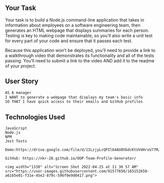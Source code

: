 ## Your Task

Your task is to build a Node.js command-line application that takes in information about employees on a software engineering team, then generates an HTML webpage that displays summaries for each person. Testing is key to making code maintainable, so you’ll also write a unit test for every part of your code and ensure that it passes each test.

Because this application won’t be deployed, you’ll need to provide a link to a walkthrough video that demonstrates its functionality and all of the tests passing. You’ll need to submit a link to the video AND add it to the readme of your project.

## User Story

```md
AS A manager
I WANT to generate a webpage that displays my team's basic info
SO THAT I have quick access to their emails and GitHub profiles
```
## Technologies Used

```
JavaScript
Node.js
NPM
Jest Tests

Demo:https://drive.google.com/file/d/1ILzjyLcQPIl64AU8VbdcKtUV4HrxU77M/view

GitHub: https://nkr-28.github.io/OOP-Team-Profile-Generator/ 

<img width="1338" alt="Screen Shot 2022-04-25 at 11 36 57 AM" src="https://user-images.githubusercontent.com/91577650/165152658-a6185e01-f31e-45e2-879c-596f0e9d0417.png">

